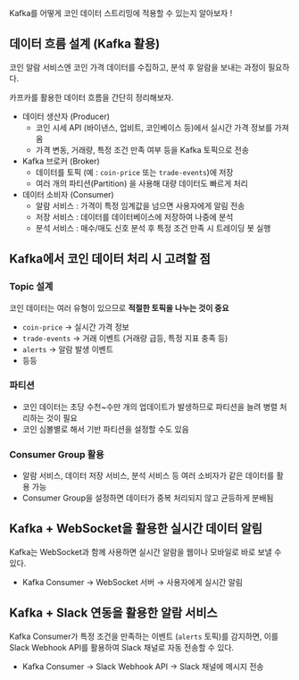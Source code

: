 Kafka를 어떻게 코인 데이터 스트리밍에 적용할 수 있는지 알아보자 !

## 데이터 흐름 설계 (Kafka 활용)

코인 알람 서비스엔 코인 가격 데이터를 수집하고, 분석 후 알람을 보내는 과정이 필요하다.

카프카를 활용한 데이터 흐름을 간단히 정리해보자.

- 데이터 생산자 (Producer)
    - 코인 시세 API (바이낸스, 업비트, 코인베이스 등)에서 실시간 가격 정보를 가져옴
    - 가격 변동, 거래량, 특정 조건 만족 여부 등을 Kafka 토픽으로 전송
- Kafka 브로커 (Broker)
    - 데이터를 토픽 (예 : `coin-price` 또는 `trade-events`)에 저장
    - 여러 개의 파티션(Partition) 을 사용해 대량 데이터도 빠르게 처리
- 데이터 소비자 (Consumer)
    - 알람 서비스 : 가격이 특정 임계값을 넘으면 사용자에게 알림 전송
    - 저장 서비스 : 데이터를 데이터베이스에 저장하여 나중에 분석
    - 분석 서비스 : 매수/매도 신호 분석 후 특정 조건 만족 시 트레이딩 봇 실행

## Kafka에서 코인 데이터 처리 시 고려할 점

### Topic 설계

코인 데이터는 여러 유형이 있으므로 **적절한 토픽을 나누는 것이 중요**

- `coin-price` → 실시간 가격 정보
- `trade-events` → 거래 이벤트 (거래량 급등, 특정 지표 충족 등)
- `alerts` → 알람 발생 이벤트
- 등등

### 파티션

- 코인 데이터는 초당 수천~수만 개의 업데이트가 발생하므로 파티션을 늘려 병렬 처리하는 것이 필요
- 코인 심볼별로 해서 기반 파티션을 설정할 수도 있음

### Consumer Group 활용

- 알람 서비스, 데이터 저장 서비스, 분석 서비스 등 여러 소비자가 같은 데이터를 활용 가능
- Consumer Group을 설정하면 데이터가 중복 처리되지 않고 균등하게 분배됨

## Kafka + WebSocket을 활용한 실시간 데이터 알림

Kafka는 WebSocket과 함께 사용하면 실시간 알람을 웹이나 모바일로 바로 보낼 수 있다.

- Kafka Consumer → WebSocket 서버 → 사용자에게 실시간 알림

## Kafka + Slack 연동을 활용한 알람 서비스

Kafka Consumer가 특정 조건을 만족하는 이벤트 (`alerts` 토픽)를 감지하면, 이를 Slack Webhook API를 활용하여 Slack 채널로 자동 전송할 수 있다.

- Kafka Consumer → Slack Webhook API → Slack 채널에 메시지 전송
